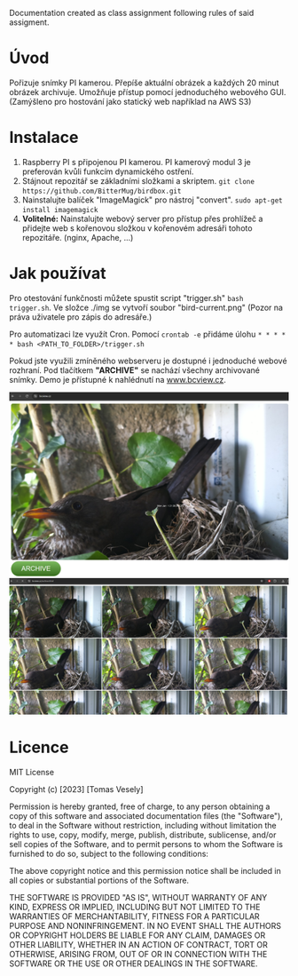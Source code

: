 Documentation created as class assignment following rules of said assigment.

# Úvod
Pořizuje snímky PI kamerou. Přepíše aktuální obrázek a každých 20 minut obrázek archivuje. Umožňuje přístup pomocí jednoduchého webového GUI. (Zamýšleno pro hostování jako statický web například na AWS S3)

# Instalace
1. Raspberry PI s připojenou PI kamerou. PI kamerový modul 3 je preferován kvůli funkcím dynamického ostření.
2. Stájnout repozitář se základními složkami a skriptem.
`git clone https://github.com/BitterMug/birdbox.git`
3. Nainstalujte balíček "ImageMagick" pro nástroj "convert".
`sudo apt-get install imagemagick`
4. <b>Volitelné:</b>
Nainstalujte webový server pro přístup přes prohlížeč a přidejte web s kořenovou složkou v kořenovém adresáři tohoto repozitáře. (nginx, Apache, ...)


# Jak používat
Pro otestování funkčnosti můžete spustit script "trigger.sh" `bash trigger.sh`.
Ve složce ./img se vytvoří soubor "bird-current.png" (Pozor na práva uživatele pro zápis do adresáře.)

Pro automatizaci lze využít Cron. Pomocí `crontab -e` přidáme úlohu `* * * * * bash <PATH_TO_FOLDER>/trigger.sh`

Pokud jste využili zmíněného webserveru je dostupné i jednoduché webové rozhraní. Pod tlačítkem <b>"ARCHIVE"</b> se nachází všechny archivované snímky. Demo je přístupné k nahlédnutí na www.bcview.cz.

![Alt text](image.png)
![Alt text](image-1.png)

# Licence
MIT License

Copyright (c) [2023] [Tomas Vesely]

Permission is hereby granted, free of charge, to any person obtaining a copy
of this software and associated documentation files (the "Software"), to deal
in the Software without restriction, including without limitation the rights
to use, copy, modify, merge, publish, distribute, sublicense, and/or sell
copies of the Software, and to permit persons to whom the Software is
furnished to do so, subject to the following conditions:

The above copyright notice and this permission notice shall be included in all
copies or substantial portions of the Software.

THE SOFTWARE IS PROVIDED "AS IS", WITHOUT WARRANTY OF ANY KIND, EXPRESS OR
IMPLIED, INCLUDING BUT NOT LIMITED TO THE WARRANTIES OF MERCHANTABILITY,
FITNESS FOR A PARTICULAR PURPOSE AND NONINFRINGEMENT. IN NO EVENT SHALL THE
AUTHORS OR COPYRIGHT HOLDERS BE LIABLE FOR ANY CLAIM, DAMAGES OR OTHER
LIABILITY, WHETHER IN AN ACTION OF CONTRACT, TORT OR OTHERWISE, ARISING FROM,
OUT OF OR IN CONNECTION WITH THE SOFTWARE OR THE USE OR OTHER DEALINGS IN THE
SOFTWARE.
